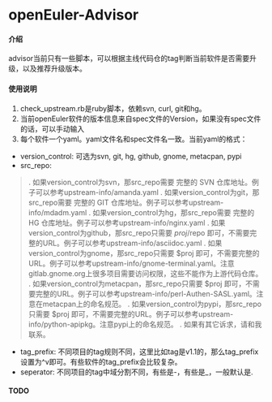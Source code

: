 # openEuler-Advisor

#### 介绍
advisor当前只有一些脚本，可以根据主线代码仓的tag判断当前软件是否需要升级，以及推荐升级版本。


#### 使用说明

1.  check_upstream.rb是ruby脚本，依赖svn, curl, git和hg。
2.  当前openEuler软件的版本信息来自spec文件的Version，如果没有spec文件的话，可以手动输入
3.  每个软件一个yaml。yaml文件名和spec文件名一致。当前yaml的格式：
  - version_control: 可选为svn, git, hg, github, gnome, metacpan, pypi
  - src_repo: 
  > . 如果version_control为svn，那src_repo需要 完整的 SVN 仓库地址。例子可以参考upstream-info/amanda.yaml
  > . 如果version_control为git，那src_repo需要 完整的 GIT 仓库地址。例子可以参考upstream-info/mdadm.yaml
  > . 如果version_control为hg，那src_repo需要 完整的 HG 仓库地址。例子可以参考upstream-info/nginx.yaml
  > . 如果version_control为github，那src_repo只需要 $proj/$repo 即可，不需要完整的URL。例子可以参考upstream-info/asciidoc.yaml
  > . 如果version_control为gnome，那src_repo只需要 $proj 即可，不需要完整的URL。例子可以参考upstream-info/gnome-terminal.yaml。注意gitlab.gnome.org上很多项目需要访问权限，这些不能作为上游代码仓库。
  > . 如果version_control为metacpan，那src_repo只需要 $proj 即可，不需要完整的URL。例子可以参考upstream-info/perl-Authen-SASL.yaml。注意在metacpan上的命名规范。
  > . 如果version_control为pypi，那src_repo只需要 $proj 即可，不需要完整的URL。例子可以参考upstream-info/python-apipkg。注意pypi上的命名规范。
  > . 如果有其它诉求，请和我联系。
  - tag_prefix: 不同项目的tag规则不同，这里比如tag是v1.1的，那么tag_prefix设置为^v即可。有些软件的tag_prefix会比较复杂。
  - seperator: 不同项目的tag中域分割不同，有些是-，有些是_，一般默认是.

#### TODO
